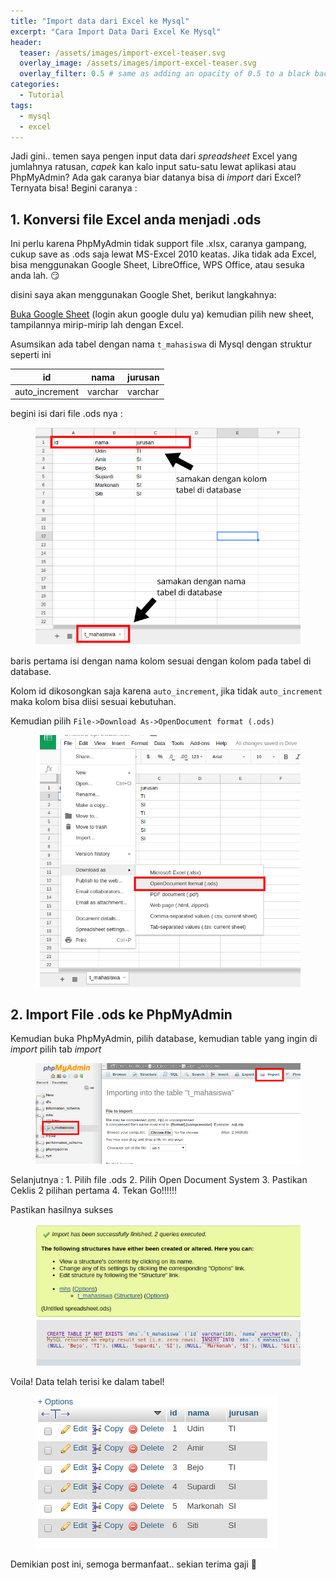 ```yaml
---
title: "Import data dari Excel ke Mysql"
excerpt: "Cara Import Data Dari Excel Ke Mysql"
header:
  teaser: /assets/images/import-excel-teaser.svg 
  overlay_image: /assets/images/import-excel-teaser.svg
  overlay_filter: 0.5 # same as adding an opacity of 0.5 to a black background
categories:
  - Tutorial
tags:
  - mysql
  - excel
---
```

Jadi gini.. temen saya pengen input data dari *spreadsheet* Excel yang jumlahnya
ratusan, *capek* kan kalo input satu-satu lewat aplikasi atau PhpMyAdmin? Ada gak caranya biar datanya bisa di *import* dari Excel? Ternyata bisa! Begini caranya :


## 1. Konversi file Excel anda menjadi .ods
Ini perlu karena PhpMyAdmin tidak support file .xlsx, caranya gampang, cukup save as .ods saja lewat MS-Excel 2010 keatas. 
Jika tidak ada Excel, bisa menggunakan Google Sheet, LibreOffice, WPS Office, atau sesuka anda lah. :smirk:

disini saya akan menggunakan Google Shet, berikut langkahnya:

[Buka Google Sheet](https://docs.google.com/spreadsheets/) (login akun google dulu ya)
kemudian pilih new sheet, tampilannya mirip-mirip lah dengan Excel. 

Asumsikan ada tabel dengan nama `t_mahasiswa` di Mysql dengan struktur seperti ini

|id|nama|jurusan|
|--|----|-------|
auto_increment|varchar|varchar|

begini isi dari file .ods nya :

<figure>
	<a href="/assets/images/step1.png"><img src="/assets/images/step1.png"></a>
</figure>
baris pertama isi dengan nama kolom sesuai dengan kolom pada tabel di database.

Kolom id dikosongkan saja karena `auto_increment`, jika tidak `auto_increment` maka kolom bisa diisi sesuai kebutuhan.

Kemudian pilih `File->Download As->OpenDocument format (.ods)`
<figure>
	<a href="/assets/images/step2.png"><img src="/assets/images/step2.png"></a>
</figure>

## 2. Import File .ods ke PhpMyAdmin
Kemudian buka PhpMyAdmin, pilih database, kemudian table yang ingin di *import* pilih tab *import*
<figure>
	<a href="/assets/images/step2.1.png"><img src="/assets/images/step2.1.png"></a>
</figure>
Selanjutnya :
1. Pilih file .ods
2. Pilih Open Document System
3. Pastikan Ceklis 2 pilihan pertama
4. Tekan Go!!!!!!

Pastikan hasilnya sukses
<figure>
	<a href="/assets/images/success.png"><img src="/assets/images/success.png"></a>
</figure>

Voila! Data telah terisi ke dalam tabel!
<figure>
	<a href="/assets/images/data.png"><img src="/assets/images/data.png"></a>
</figure>

Demikian post ini, semoga bermanfaat.. sekian terima gaji :running:





